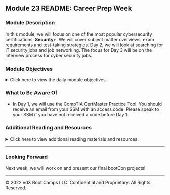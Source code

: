 
## Module 23 README: Career Prep Week

### Module Description

In this module, we will focus on one of the most popular cybersecurity certifications: **Security+**. We will cover subject matter overviews, exam requirements and test-taking strategies. Day 2, we will look at searching for IT security jobs and job networking.  The focus for Day 3 will be on the interview process for cyber security jobs.


### Module Objectives 

<details>
    <summary>Click here to view the daily module objectives.</summary>

  <br>

- **Day 1:** Introduction to Career Week

  - Explain the value of certifications in their job searches and career development.

  - Map out certification roadmaps based on each student's specific experience level and field of interest.

  - Use CompTIA's CertMaster tool to begin preparing for the Security+ exam.

- **Day 2:** Open Questions Regarding Security+ and Security Job Searching/Networking
    
  - Explain how each domain is divided across the Security+ exam.

  - Prepare for Security+ questions from domains we have not explored in the curriculum, such as Architecture and Design and Identity and Access Management.

  - Correctly answer Security+ practice questions.

  - Students will be searching for cyber security careers that interest them.

  - Begin development of their own network of cyber security professionals.

- **Day 3:** Cyber Security Interviews

  - Prepare for initial interviews used to screen candidates for IT and cybersecurity positions.

  - Learn how to prepare to answer technical and behavioral interview questions.

  - Conduct, answer, and provide constructive feedback to mock interview questions and answers.

</details>


### What to Be Aware Of

- In Day 1, we will use the CompTIA CertMaster Practice Tool. You should receive an email from your SSM with an access code. Please speak to your SSM if you have not received a code before Day 1. 


### Additional Reading and Resources

<details> 
<summary> Click here to view additional reading materials and resources. </summary>
</br>

These resources are provided as optional, recommended resources to supplement the concepts covered in this module.


- **Day 1 Resources**
  - [Wikipedia: List of Computer Security Certifications](https://en.wikipedia.org/wiki/List_of_computer_security_certifications)
  - [CompTia: Security+ Certification](https://www.comptia.org/certifications/security)
  - [Business News Daily: Best InfoSec and Cybersecurity Certifications of 2020](https://www.businessnewsdaily.com/10708-information-security-certifications.html)
  - [InfoSec Careers: The Best Cybersecurity Certifications of 2022](https://www.infosec-careers.com/the-best-cyber-security-certifications-in-2022/)
  - [EC Council: CEH Exam](https://www.eccouncil.org/programs/certified-ethical-hacker-ceh/)
  - [(ISC)<sup>2</sup>: CISSP](https://www.isc2.org/Certifications/CISSP)

- **Day 2 Resources**
  - [CompTia: Security+ Certification](https://www.comptia.org/certifications/security)  
  - [Cyberseek](https://www.cyberseek.org/pathway.html) 
  - [ SecurityIntelligence: 10 Do’s and Don'ts for Writing a Winning Cybersecurity Resume](https://securityintelligence.com/articles/10-dos-and-donts-for-writing-a-winning-cybersecurity-resume/) 



- **Day 3 Resources**
  - [Daniel Miessler: 60 Cybersecurity Interview Questions](https://danielmiessler.com/study/infosec_interview_questions/)
  - [Guru99: Top 110 Cyber Security Interview Questions and Answers](https://www.guru99.com/cyber-security-interview-questions.html)
  - [edureka!: Top 50 Cybersecurity Interview Questions and Answers](https://www.edureka.co/blog/interview-questions/cybersecurity-interview-questions/)
  - [Indeed: Cybersecurity Interview Questions](https://www.indeed.com/career-advice/interviewing/cyber-security-interview-questions)
  

</details>

---

  
### Looking Forward

Next week, we will work on and present our final bootCon projects!
 
---


© 2022 edX Boot Camps LLC. Confidential and Proprietary. All Rights Reserved.    
